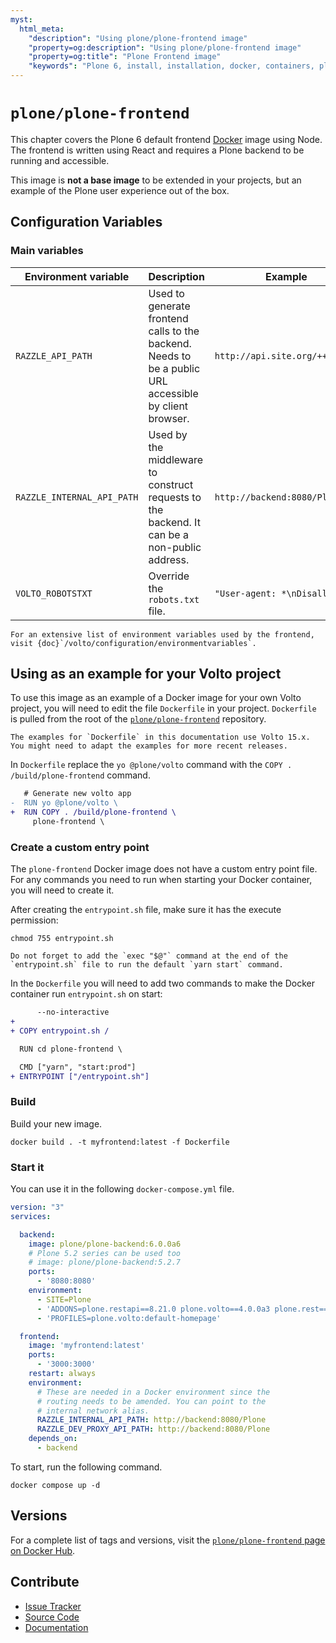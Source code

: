 ```yaml
---
myst:
  html_meta:
    "description": "Using plone/plone-frontend image"
    "property=og:description": "Using plone/plone-frontend image"
    "property=og:title": "Plone Frontend image"
    "keywords": "Plone 6, install, installation, docker, containers, plone/plone-frontend"
---
```


# `plone/plone-frontend`

This chapter covers the Plone 6 default frontend [Docker](https://www.docker.com/) image using Node.
The frontend is written using React and requires a Plone backend to be running and accessible.

This image is **not a base image** to be extended in your projects, but an example of the Plone user experience out of the box.


## Configuration Variables


### Main variables


| Environment variable | Description | Example |
| --- | --- | --- |
| `RAZZLE_API_PATH` | Used to generate frontend calls to the backend. Needs to be a public URL accessible by client browser. | `http://api.site.org/++api++/` |
| `RAZZLE_INTERNAL_API_PATH` | Used by the middleware to construct requests to the backend. It can be a non-public address. | `http://backend:8080/Plone` |
| `VOLTO_ROBOTSTXT` | Override the `robots.txt` file. | `"User-agent: *\nDisallow: "` |

```{note}
For an extensive list of environment variables used by the frontend, visit {doc}`/volto/configuration/environmentvariables`.
```


## Using as an example for your Volto project

To use this image as an example of a Docker image for your own Volto project, you will need to edit the file `Dockerfile` in your project.
`Dockerfile` is pulled from the root of the [`plone/plone-frontend`](https://github.com/plone/plone-frontend/) repository.

```{note}
The examples for `Dockerfile` in this documentation use Volto 15.x.
You might need to adapt the examples for more recent releases.
```

In `Dockerfile` replace the `yo @plone/volto` command with the `COPY . /build/plone-frontend` command.

```diff
   # Generate new volto app
-  RUN yo @plone/volto \
+  RUN COPY . /build/plone-frontend \
     plone-frontend \
```

### Create a custom entry point

The `plone-frontend` Docker image does not have a custom entry point file.
For any commands you need to run when starting your Docker container, you will need to create it.

After creating the `entrypoint.sh` file, make sure it has the execute permission:

```shell
chmod 755 entrypoint.sh
```

```{note}
Do not forget to add the `exec "$@"` command at the end of the `entrypoint.sh` file to run the default `yarn start` command.
```

In the `Dockerfile` you will need to add two commands to make the Docker container run `entrypoint.sh` on start:

```diff
      --no-interactive
+
+ COPY entrypoint.sh /

  RUN cd plone-frontend \
```

```diff
  CMD ["yarn", "start:prod"]
+ ENTRYPOINT ["/entrypoint.sh"]
```


### Build

Build your new image.

```shell
docker build . -t myfrontend:latest -f Dockerfile
```


### Start it

You can use it in the following `docker-compose.yml` file.

```yaml
version: "3"
services:

  backend:
    image: plone/plone-backend:6.0.0a6
    # Plone 5.2 series can be used too
    # image: plone/plone-backend:5.2.7
    ports:
      - '8080:8080'
    environment:
      - SITE=Plone
      - 'ADDONS=plone.restapi==8.21.0 plone.volto==4.0.0a3 plone.rest==2.0.0a2 plone.app.iterate==4.0.2 plone.app.vocabularies==4.3.0'
      - 'PROFILES=plone.volto:default-homepage'

  frontend:
    image: 'myfrontend:latest'
    ports:
      - '3000:3000'
    restart: always
    environment:
      # These are needed in a Docker environment since the
      # routing needs to be amended. You can point to the
      # internal network alias.
      RAZZLE_INTERNAL_API_PATH: http://backend:8080/Plone
      RAZZLE_DEV_PROXY_API_PATH: http://backend:8080/Plone
    depends_on:
      - backend
```

To start, run the following command.

```shell
docker compose up -d
```


## Versions

For a complete list of tags and versions, visit the [`plone/plone-frontend` page on Docker Hub](https://hub.docker.com/r/plone/plone-frontend).


## Contribute

- [Issue Tracker](https://github.com/plone/plone-frontend/issues)
- [Source Code](https://github.com/plone/plone-frontend/)
- [Documentation](https://github.com/plone/plone-frontend/)
